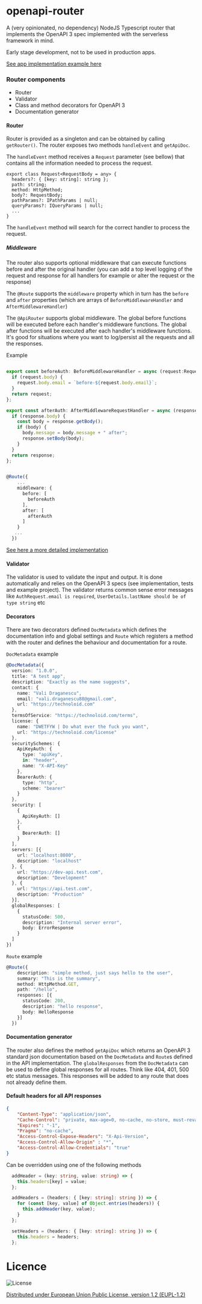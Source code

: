 # openapi-router
A (very opinionated, no dependency) NodeJS Typescript router that implements the OpenAPI 3 spec implemented with the serverless framework in mind.

Early stage development, not to be used in production apps.

[See app implementation example here](https://github.com/ValiDraganescu/openapi-router/blob/master/example/app.ts)

### Router components
* Router
* Validator
* Class and method decorators for OpenAPI 3
* Documentation generator

#### Router
Router is provided as a singleton and can be obtained by calling `getRouter()`. 
The router exposes two methods `handleEvent` and `getApiDoc`.

The `handleEvent` method receives a `Request` parameter (see bellow) that contains
all the information needed to process the request.
```
export class Request<RequestBody = any> {
  headers?: { [key: string]: string };
  path: string;
  method: HttpMethod;
  body?: RequestBody;
  pathParams?: IPathParams | null;
  queryParams?: IQueryParams | null;
  ...
}
```
The `handleEvent` method will search for the correct handler to process the
request.
##### Middleware
The router also supports optional middleware that can execute functions
before and after the original handler (you can add a top level logging 
of the request and response for all handlers for example or alter the 
request or the response)

The `@Route` supports the `middleware` property which in turn has the 
`before` and `after` properties (which are arrays of `BeforeMiddlewareHandler`
and `AfterMiddlewareHandler`)

The `@ApiRouter` supports global middleware. The global before functions will be
executed before each handler's middleware functions. The global after functions
will be executed after each handler's middleware functions. It's good for 
situations where you want to log/persist all the requests and all the responses.  

Example
```typescript

export const beforeAuth: BeforeMiddlewareHandler = async (request:Request<AuthRequest>): Promise<Request> => {
  if (request.body) {
    request.body.email = `before-${request.body.email}`;
  }
  return request;
};

export const afterAuth: AfterMiddlewareRequestHandler = async (response: Response<AuthResponse>): Promise<Response> => {
  if (response.body) {
    const body = response.getBody();
    if (body) {
      body.message = body.message + " after";
      response.setBody(body);
    }
  }
  return response;
};


@Route({
    ...
    middleware: {
      before: [
        beforeAuth
      ],
      after: [
        afterAuth
      ]
    }
   ...
  })
```
[See here a more detailed implementation](https://github.com/ValiDraganescu/openapi-router/blob/master/example/app.ts)

#### Validator
The validator is used to validate the input and output. It is done automatically
and relies on the OpenAPI 3 specs (see implementation, tests and example project).
The validator returns common sense error messages like `AuthRequest.email is required`, 
`UserDetails.lastName should be of type string` etc

#### Decorators
There are two decorators defined `DocMetadata` which defines the documentation
info and global settings and `Route` which registers a method with the router and
defines the behaviour and documentation for a route.

`DocMetadata` example
```typescript
@DocMetadata({
  version: "1.0.0",
  title: "A test app",
  description: "Exactly as the name suggests",
  contact: {
    name: "Vali Draganescu",
    email: "vali.draganescu88@gmail.com",
    url: "https://technoloid.com"
  },
  termsOfService: "https://technoloid.com/terms",
  license: {
    name: "DWETFYW | Do what ever the fuck you want",
    url: "https://technoloid.com/license"
  },
  securitySchemes: {
    ApiKeyAuth: {
      type: "apiKey",
      in: "header",
      name: "X-API-Key"
    },
    BearerAuth: {
      type: "http",
      scheme: "bearer"
    }
  },
  security: [
    {
      ApiKeyAuth: []
    },
    {
      BearerAuth: []
    }
  ],
  servers: [{
    url: "localhost:8080",
    description: "localhost"
  }, {
    url: "https://dev-api.test.com",
    description: "Development"
  }, {
    url: "https://api.test.com",
    description: "Production"
  }],
  globalResponses: [
    {
      statusCode: 500,
      description: "Internal server error",
      body: ErrorResponse
    }
  ]
})
```
`Route` example
```typescript
@Route({
    description: "simple method, just says hello to the user",
    summary: "This is the summary",
    method: HttpMethod.GET,
    path: "/hello",
    responses: [{
      statusCode: 200,
      description: "hello response",
      body: HelloResponse
    }]
  })
```

#### Documentation generator
The router also defines the method `getApiDoc` which returns an OpenAPI 3 standard
json documentation based on the `DocMetadata` and `Route`s defined in the API implementation.
The `globalResponses` from the `DocMetadata` can be used to define global responses for all routes.
Think like 404, 401, 500 etc status messages. This responses will be added to any
route that does not already define them.
#### Default headers for all API responses

```json
{
    "Content-Type": "application/json",
    "Cache-Control": "private, max-age=0, no-cache, no-store, must-revalidate'",
    "Expires": "-1",
    "Pragma": "no-cache",
    "Access-Control-Expose-Headers": "X-Api-Version",
    "Access-Control-Allow-Origin" : "*",
    "Access-Control-Allow-Credentials": "true"
}
```

Can be overridden using one of the following methods
```typescript
  addHeader = (key: string, value: string) => {
    this.headers[key] = value;
  };

  addHeaders = (headers: { [key: string]: string }) => {
    for (const [key, value] of Object.entries(headers)) {
      this.addHeader(key, value);
    }
  };

  setHeaders = (headers: { [key: string]: string }) => {
    this.headers = headers;
  };
``` 
# Licence
![License](https://raw.githubusercontent.com/ValiDraganescu/serverless-log-remover/HEAD/eupl.jpg
)

[Distributed under European Union Public License, version 1.2 (EUPL-1.2)](https://opensource.org/licenses/EUPL-1.2)

